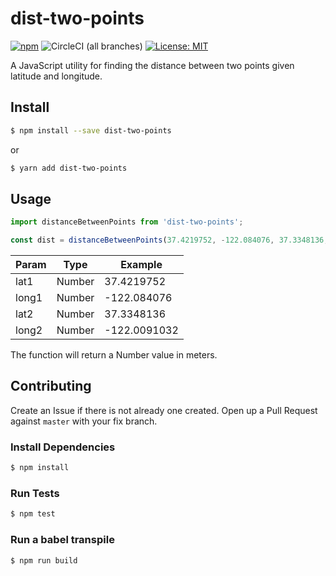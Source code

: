 # dist-two-points
[![npm](https://img.shields.io/npm/v/dist-two-points.svg)](https://www.npmjs.com/package/dist-two-points)
![CircleCI (all branches)](https://img.shields.io/circleci/project/github/mhfen/dist-two-points/master.svg)
[![License: MIT](https://img.shields.io/badge/License-MIT-yellow.svg)](https://opensource.org/licenses/MIT)

A JavaScript utility for finding the distance between two points given latitude and longitude.

## Install

```bash
$ npm install --save dist-two-points
```
or
```bash
$ yarn add dist-two-points
```

## Usage

```javascript
import distanceBetweenPoints from 'dist-two-points';

const dist = distanceBetweenPoints(37.4219752, -122.084076, 37.3348136, -122.0091032);
```

<table>
  <thead>
    <tr>
      <th>Param</th>
      <th>Type</th>
      <th>Example</th>
    </tr>
  </thead>
  <tbody>
    <tr>
      <td>lat1</td>
      <td>Number</td>
      <td>37.4219752</td>
    </tr>
    <tr>
      <td>long1</td>
      <td>Number</td>
      <td>-122.084076</td>
    </tr>
    <tr>
      <td>lat2</td>
      <td>Number</td>
      <td>37.3348136</td>
    </tr>
    <tr>
      <td>long2</td>
      <td>Number</td>
      <td>-122.0091032</td>
    </tr>
  </tbody>
</table>

The function will return a Number value in meters.

## Contributing

Create an Issue if there is not already one created. Open up a Pull Request against `master` with your fix branch.

### Install Dependencies

```bash
$ npm install
```

### Run Tests

```bash
$ npm test
```

### Run a babel transpile

```bash
$ npm run build
```
